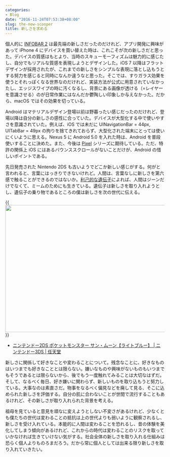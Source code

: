 ```yaml
---
categories:
- Blog
date: "2016-11-24T07:53:38+08:00"
slug: the-new-scooper
title: 新しさを求める
---
```


個人的に [INFOBAR 2](http://www.au.kddi.com/mobile/product/archive/featurephone/dp/infobar2/) は最先端の新しさだったのだけれど、アプリ開発に興味があって iPhone 4 にデバイスを買い替えた時は、これこそが次の新しさだと思った。デバイスの質感はもとより、当時のスキューモーフィズムは魅力的に感じたし、自分でもリアルな質感を表現しようとデザインした。iOS 7 以降はフラットデザインが採用されたが、これまでの新しさをシンプルな表現に落とし込もうとする努力を感じると同時になんか違うなと思った。そこでは、すりガラス効果を使うとそれっぽくなる世界なのだけれど、実装方法が公式に用意されていなかったし、エッジスワイプの時に汚くなるし、背景にある画像が透ける（=レイヤーを意識させる）のが日常作業にはなんだか鬱陶しい印象しか与えなかった。だから、macOS ではその効果を切っている。

Android はマテリアルデザイン登場以前は野暮ったい感じだったのだけれど、登場以降は自分の新しさの感性に合っていた。デバイスが大型化する中で使いやすさを意識されていた。例えば、iOS では未だに UINavigationBar = 44px, UITabBar = 49px の拘りを捨てきれておらず、大型化された端末にとっては使いにくいように思える。Nexus 5 に Android 5.0 を入れた時は、Android を普段使いすることに決めた。また、今後は [Pixel](https://www.android.com/phones/pixel/) シリーズに期待している。ただ、特許の関係上 iOS にはあるバウンススクロールがないことだけが、Android の惜しいポイントである。

先日発売された Nintendo 2DS も古いようでどこか新しい感じがする。何がと言われると、言葉にはっきりできないけれど。人間は、言葉なしに新しさを第六感で触ることができるのではないか。[利己的な遺伝子](http://www.amazon.co.jp/exec/obidos/ASIN/4314010037/rakuishi-22/ref=nosim/)によれば、人間はジーンだけでなくて、ミームのためにも生きている。遺伝子は新しさを取り入れようとし、遺伝子の乗り物であるところの僕は新しさを次の世代に伝える。

{{<img alt="" src="/images/2016/11/nintendo2ds.png" width="960" height="401">}}

- [ニンテンドー2DS ポケットモンスター サン・ムーン【ライトブルー】 | ニンテンドー3DS | 任天堂](https://www.nintendo.co.jp/3ds/hardware/pack/pokemon/index.html)

新しさに関係して好きなことや変わることについて。残念なことに、好きなものはいつまでも好きなこととは限らない。嫌いなものや興味がないものもいつまでもそうであるとは限らないから、後でもう一度触れてみることは大切なはずだ。そして、なるべく毎日、好き嫌いに関わらず、新しいものを取り込もうと努力している。大事なのは素直さだ。物事をなるべく偏見などを廃して見る、そこに込められた新しさを評価する。自分の肌に合わないことが世間で流行することもあるけれど、その新しさが取り入れられた背景を考える。

祖母を見ていると意見を頑なに変えようとしない不変さがあるけれど、少なくとも僕たちの世代は変わることの抵抗は上の世代よりも弱いように観察されるし、新しさを受け入れている。本能的に人間は変わることを恐れるし、昔の体験を美化してしまう傾向があるけれど、これからの時代は変わることのリスクを取っていかなければ生きていけない気がする。社会全体の新しさを取り入れる仕組みは恐らく個人よりものろまだろう。だから常に個人としては出来る限り新しさを取り入れていきたい。
